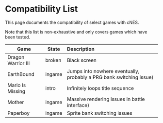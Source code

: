 # Compatibility List

This page documents the compatibility of select games with cNES.

Note that this list is non-exhaustive and only covers games which have been tested.

| Game | State | Description |
| --- | --- | :-- |
| Dragon Warrior III | broken | Black screen |
| EarthBound | ingame | Jumps into nowhere eventually, probably a PRG bank switching issue) |
| Mario Is Missing | intro | Infinitely loops title sequence |
| Mother | ingame | Massive rendering issues in battle interface) |
| Paperboy | ingame | Sprite bank switching issues |
